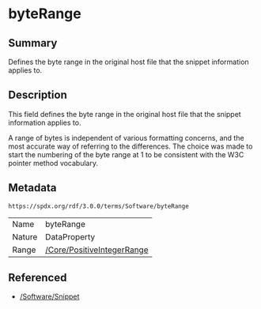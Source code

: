 <!-- Automatically generated by spec-parser v2.3.0 on 2024-07-16T15:00:52.540788+00:00 -->
<!-- SPDX-License-Identifier: Community-Spec-1.0 -->

# byteRange

## Summary

Defines the byte range in the original host file that the snippet information
applies to.


## Description

This field defines the byte range in the original host file that the snippet
information applies to.

A range of bytes is independent of various formatting concerns, and the most
accurate way of referring to the differences. The choice was made to start the
numbering of the byte range at 1 to be consistent with the W3C pointer method
vocabulary.


## Metadata

`https://spdx.org/rdf/3.0.0/terms/Software/byteRange`


| | |
|---|---|
| Name | byteRange |
| Nature | DataProperty |
| Range | [/Core/PositiveIntegerRange](../../Core/Classes/PositiveIntegerRange.md) |




## Referenced

- [/Software/Snippet](../../Software/Classes/Snippet.md)

